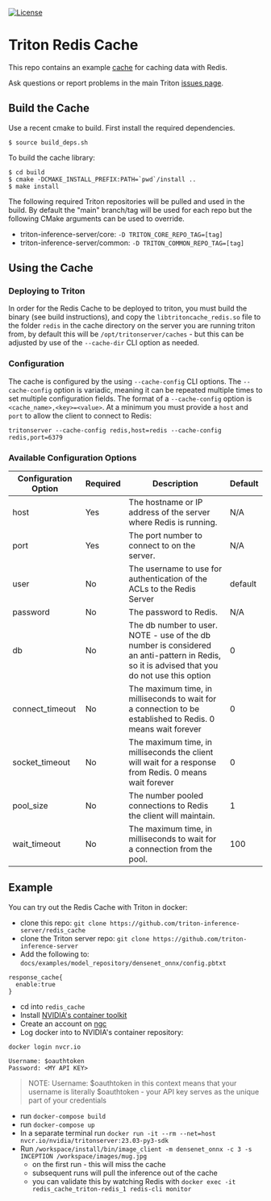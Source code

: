 <!--
# Copyright 2023, NVIDIA CORPORATION & AFFILIATES. All rights reserved.
#
# Redistribution and use in source and binary forms, with or without
# modification, are permitted provided that the following conditions
# are met:
#  * Redistributions of source code must retain the above copyright
#    notice, this list of conditions and the following disclaimer.
#  * Redistributions in binary form must reproduce the above copyright
#    notice, this list of conditions and the following disclaimer in the
#    documentation and/or other materials provided with the distribution.
#  * Neither the name of NVIDIA CORPORATION nor the names of its
#    contributors may be used to endorse or promote products derived
#    from this software without specific prior written permission.
#
# THIS SOFTWARE IS PROVIDED BY THE COPYRIGHT HOLDERS ``AS IS'' AND ANY
# EXPRESS OR IMPLIED WARRANTIES, INCLUDING, BUT NOT LIMITED TO, THE
# IMPLIED WARRANTIES OF MERCHANTABILITY AND FITNESS FOR A PARTICULAR
# PURPOSE ARE DISCLAIMED.  IN NO EVENT SHALL THE COPYRIGHT OWNER OR
# CONTRIBUTORS BE LIABLE FOR ANY DIRECT, INDIRECT, INCIDENTAL, SPECIAL,
# EXEMPLARY, OR CONSEQUENTIAL DAMAGES (INCLUDING, BUT NOT LIMITED TO,
# PROCUREMENT OF SUBSTITUTE GOODS OR SERVICES; LOSS OF USE, DATA, OR
# PROFITS; OR BUSINESS INTERRUPTION) HOWEVER CAUSED AND ON ANY THEORY
# OF LIABILITY, WHETHER IN CONTRACT, STRICT LIABILITY, OR TORT
# (INCLUDING NEGLIGENCE OR OTHERWISE) ARISING IN ANY WAY OUT OF THE USE
# OF THIS SOFTWARE, EVEN IF ADVISED OF THE POSSIBILITY OF SUCH DAMAGE.
-->

[![License](https://img.shields.io/badge/License-BSD3-lightgrey.svg)](https://opensource.org/licenses/BSD-3-Clause)

# Triton Redis Cache

This repo contains an example
[cache](https://github.com/triton-inference-server/core/blob/main/include/triton/core/tritoncache.h)
for caching data with Redis.

Ask questions or report problems in the main Triton [issues
page](https://github.com/triton-inference-server/server/issues).

## Build the Cache

Use a recent cmake to build. First install the required dependencies.

```
$ source build_deps.sh
```

To build the cache library:

```
$ cd build
$ cmake -DCMAKE_INSTALL_PREFIX:PATH=`pwd`/install ..
$ make install
```

The following required Triton repositories will be pulled and used in
the build. By default the "main" branch/tag will be used for each repo
but the following CMake arguments can be used to override.

* triton-inference-server/core: `-D TRITON_CORE_REPO_TAG=[tag]`
* triton-inference-server/common: `-D TRITON_COMMON_REPO_TAG=[tag]`

## Using the Cache

### Deploying to Triton

In order for the Redis Cache to be deployed to triton, you must build the
binary (see build instructions), and copy the `libtritoncache_redis.so` file
to the folder `redis` in the cache directory on the server you are running
triton from, by default this will be `/opt/tritonserver/caches` - but this can
be adjusted by use of the `--cache-dir` CLI option as needed.

### Configuration

The cache is configured by the using `--cache-config` CLI options.
The `--cache-config` option is variadic, meaning it can be repeated multiple
times to set multiple configuration fields. The format of a `--cache-config`
option is `<cache_name>,<key>=<value>`. At a minimum you must provide a `host`
and `port` to allow the client to connect to Redis:

```
tritonserver --cache-config redis,host=redis --cache-config redis,port=6379 
```

### Available Configuration Options


| Configuration Option | Required | Description                                                                                                                                 | Default |
|----------------------|----------|---------------------------------------------------------------------------------------------------------------------------------------------|---------|
| host | Yes | The hostname or IP address of the server where Redis is running.                                                                            | N/A |
| port | Yes | The port number to connect to on the server.                                                                                                | N/A |
| user | No | The username to use for authentication of the ACLs to the Redis Server                                                                      | default |
| password | No | The password to Redis.                                                                                                                      | N/A |
| db | No | The db number to user. NOTE - use of the db number is considered an anti-pattern in Redis, so it is advised that you do not use this option | 0 |
| connect_timeout | No | The maximum time, in milliseconds to wait for a connection to be established to Redis. 0 means wait forever                                 | 0 |
| socket_timeout | No | The maximum time, in milliseconds the client will wait for a response from Redis. 0 means wait forever                                      | 0 |
| pool_size | No | The number pooled connections to Redis the client will maintain.                                                                            | 1 |
| wait_timeout | No | The maximum time, in milliseconds to wait for a connection from the pool.                                                                   | 100 |


## Example

You can try out the Redis Cache with Triton in docker:

* clone this repo: `git clone https://github.com/triton-inference-server/redis_cache`
* clone the Triton server repo: `git clone https://github.com/triton-inference-server`
* Add the following to: `docs/examples/model_repository/densenet_onnx/config.pbtxt`
```
response_cache{
  enable:true
}
```
* cd into `redis_cache`
* Install [NVIDIA's container toolkit](https://docs.nvidia.com/datacenter/cloud-native/container-toolkit/install-guide.html)
* Create an account on [ngc](https://ngc.nvidia.com/)
* Log docker into to NVIDIA's container repository:
```
docker login nvcr.io

Username: $oauthtoken
Password: <MY API KEY>
```
> NOTE: Username: $oauthtoken in this context means that your username is literally $oauthtoken - your API key serves as the unique part of your credentials
* run `docker-compose build`
* run `docker-compose up`
* In a separate terminal run `docker run -it --rm --net=host nvcr.io/nvidia/tritonserver:23.03-py3-sdk`
* Run `/workspace/install/bin/image_client -m densenet_onnx -c 3 -s INCEPTION /workspace/images/mug.jpg`
  * on the first run - this will miss the cache
  * subsequent runs will pull the inference out of the cache
  * you can validate this by watching Redis with `docker exec -it redis_cache_triton-redis_1 redis-cli monitor`

